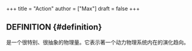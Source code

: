 +++
title = "Action"
author = ["Max"]
draft = false
+++

## DEFINITION {#definition}

是一个很特别、很抽象的物理量。它表示著一个动力物理系统内在的演化趋向。
